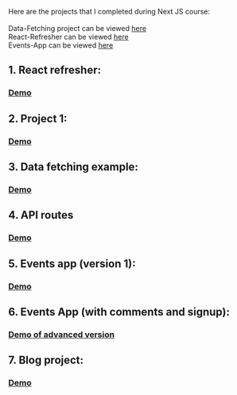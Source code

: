 Here are the projects that I completed during Next JS course: <br>
<br>
Data-Fetching project can be viewed [here](https://github.com/sonia-ko/next-js/tree/main/events-app) <br>
React-Refresher can be viewed [here](https://github.com/sonia-ko/next-js/tree/main/react-refresher) <br>
Events-App can be viewed [here](https://github.com/sonia-ko/next-js/tree/main/events-app)

## 1. React refresher:

### [Demo](https://react-meetups-demo.netlify.app/)

## 2. Project 1:

### [Demo](https://next-js-aap-1-ouuu-khu38nwya-sonia-ko.vercel.app/)

## 3. Data fetching example:

### [Demo](https://data-fetching-bice.vercel.app/)

## 4. API routes

### [Demo](https://next-js-689l.vercel.app/)

## 5. Events app (version 1):

### [Demo](https://next-events-murex.vercel.app/)

## 6. Events App (with comments and signup):

### [Demo of advanced version](https://events-project-eight.vercel.app/)

## 7. Blog project:

### [Demo](https://next-js-ecru-three.vercel.app/)
